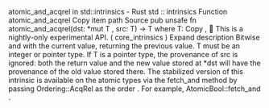 atomic_and_acqrel in std::intrinsics - Rust
std
::
intrinsics
Function
atomic_and_acqrel
Copy item path
Source
pub unsafe fn atomic_and_acqrel<T>(dst:
*mut T
, src: T) -> T
where
    T:
Copy
,
🔬
This is a nightly-only experimental API. (
core_intrinsics
)
Expand description
Bitwise and with the current value, returning the previous value.
T
must be an integer or pointer type.
If
T
is a pointer type, the provenance of
src
is ignored: both the return value and the new
value stored at
*dst
will have the provenance of the old value stored there.
The stabilized version of this intrinsic is available on the
atomic
types via the
fetch_and
method by passing
Ordering::AcqRel
as the
order
. For example,
AtomicBool::fetch_and
.